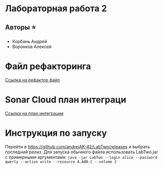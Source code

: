 # Лабораторная работа 2

## Авторы ⭐

* Корбань Андрей
* Воронков Алексей

# Файл рефакторинга
[Ссылка на рефактор файл](https://github.com/andreiAK-42/LabTwo/blob/9a48cdffe02b387d4de609e0579c58dcb9de2d52/refactorPlan.md)

# Sonar Cloud план интеграци
[Ссылка на план интеграции](https://github.com/andreiAK-42/LabTwo/blob/e93e5da181079f0ffcd623457ebc4492c3d45ce7/sonarIntegration.md)

# Инструкция по запуску

Перейти в https://github.com/andreiAK-42/LabTwo/releases и выбрать последний релиз. Для запуска обычного файла использовать LabTwo.jar с примерными аргументами:
``java -jar LabTwo --login alice --password qwerty --action write --resource A.A8B.C --volume 2``
